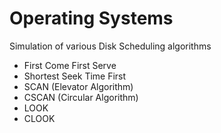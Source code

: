 # Operating Systems
Simulation of various Disk Scheduling algorithms </br>
* First Come First Serve
* Shortest Seek Time First
* SCAN (Elevator Algorithm)
* CSCAN (Circular Algorithm)
* LOOK
* CLOOK
